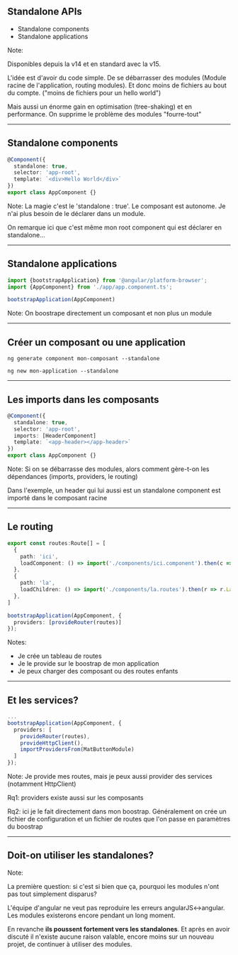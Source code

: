 ## Standalone APIs

- Standalone components <!-- .element: class="fragment" -->
- Standalone applications <!-- .element: class="fragment" -->

Note:

Disponibles depuis la v14 et en standard avec la v15.

L'idée est d'avoir du code simple. De se débarrasser des modules (Module racine de l'application, routing modules). Et donc moins de fichiers au bout du compte. ("moins de fichiers pour un hello world")

Mais aussi un énorme gain en optimisation (tree-shaking) et en performance. On supprime le problème des modules "fourre-tout"

---

## Standalone components

```ts [2]
@Component({
  standalone: true,
  selector: 'app-root',
  template: `<div>Hello World</div>`
})
export class AppComponent {}
```

Note: 
La magie c'est le 'standalone : true'.
Le composant est autonome. Je n'ai plus besoin de le déclarer dans un module.

On remarque ici que c'est même mon root component qui est déclarer en standalone...

---

## Standalone applications

```ts
import {bootstrapApplication} from '@angular/platform-browser';
import {AppComponent} from './app/app.component.ts';

bootstrapApplication(AppComponent)
```

Note:
On boostrape directement un composant et non plus un module

---

## Créer un composant ou une application

```
ng generate component mon-composant --standalone
```

```
ng new mon-application --standalone
```

---

## Les imports dans les composants

```ts [4-5]
@Component({
  standalone: true,
  selector: 'app-root',
  imports: [HeaderComponent]
  template: `<app-header></app-header>`
})
export class AppComponent {}
```

Note:
Si on se débarrasse des modules, alors comment gère-t-on les dépendances (imports, providers, le routing)

Dans l'exemple, un header qui lui aussi est un standalone component est importé dans le composant racine

---

## Le routing

```ts [1-10|12-14|13|4|8]
export const routes:Route[] = [
  {
    path: 'ici',
    loadComponent: () => import('./components/ici.component').then(c => c.IciComponent)
  },
  {
    path: 'la',
    loadChildren: () => import('./components/la.routes').then(r => r.LaRoutes)
  },
]

bootstrapApplication(AppComponent, {
  providers: [provideRouter(routes)]
});
```

Notes:
- Je crée un tableau de routes
- Je le provide sur le boostrap de mon application
- Je peux charger des composant ou des routes enfants

---

## Et les services?

```ts [5-6]
...
bootstrapApplication(AppComponent, {
  providers: [
    provideRouter(routes),
    provideHttpClient(),
    importProvidersFrom(MatButtonModule)
  ]
});
```

Note:
Je provide mes routes, mais je peux aussi provider des services (notamment HttpClient)

Rq1: providers existe aussi sur les composants

Rq2: ici je le fait directement dans mon boostrap. Généralement on crée un fichier de configuration et un fichier de routes que l'on passe en paramètres du boostrap

---

## Doit-on utiliser les standalones?

Note:

La première question: si c'est si bien que ça, pourquoi les modules n'ont pas tout simplement disparus?

L'équipe d'angular ne veut pas reproduire les erreurs angularJS<->angular. Les modules existerons encore pendant un long moment.

En revanche **ils poussent fortement vers les standalones**. Et après en avoir discuté il n'existe aucune raison valable, encore moins sur un nouveau projet, de continuer à utiliser des modules.


